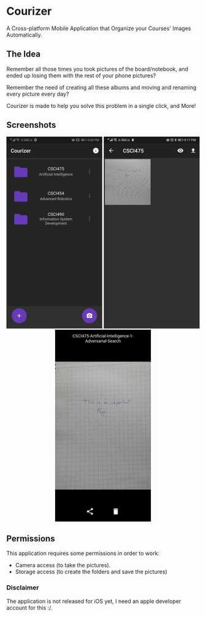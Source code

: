# Courizer

A Cross-platform Mobile Application that Organize your Courses' Images Automatically.

## The Idea

Remember all those times you took pictures of the board/notebook, and ended up losing them with the rest of your phone pictures?

Remember the need of creating all these albums and moving and renaming every picture every day?

Courizer is made to help you solve this problem in a single click, and More!

## Screenshots

<div align="center">
<img src="https://github.com/Qabbout/Courizer/blob/master/screenshots/S1.jpg" width="250">
<img src="https://github.com/Qabbout/Courizer/blob/master/screenshots/S2.jpg" width="250">
<img src="https://github.com/Qabbout/Courizer/blob/master/screenshots/S3.jpg" width="250">
</div>

## Permissions

This application requires some permissions in order to work:

- Camera access (to take the pictures).
- Storage access (to create the folders and save the pictures)

### Disclaimer

The application is not released for iOS yet, I need an apple developer account for this :/.
